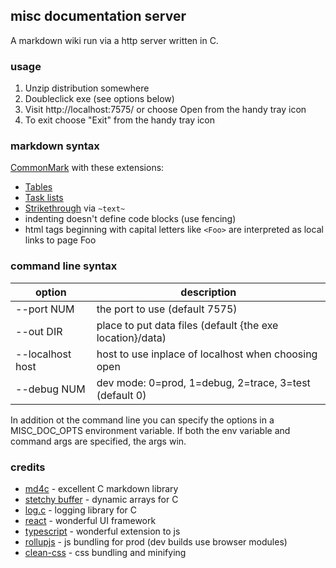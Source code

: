 
## misc documentation server

A markdown wiki run via a http server written in C.

### usage

1. Unzip distribution somewhere
2. Doubleclick exe (see options below)
3. Visit http://localhost:7575/ or choose Open from the handy tray icon
4. To exit choose "Exit" from the handy tray icon

### markdown syntax

[CommonMark](https://commonmark.org/) with these extensions:
* [Tables](https://github.com/mity/md4c/wiki/Markdown-Syntax%3A-Tables)
* [Task lists](https://github.com/mity/md4c/wiki/Markdown-Syntax%3A-Task-Lists)
* [Strikethrough](https://github.com/mity/md4c/wiki/Markdown-Syntax%3A-Strikethrough) via `~text~`
* indenting doesn't define code blocks (use fencing)
* html tags beginning with capital letters like `<Foo>` are interpreted as local links to page Foo

### command line syntax

| option      | description                                               |
|-------------|-----------------------------------------------------------|
| --port NUM  | the port to use (default 7575)                            |
| --out DIR   | place to put data files (default {the exe location}/data) |
| --localhost host | host to use inplace of localhost when choosing open |
| --debug NUM | dev mode: 0=prod, 1=debug, 2=trace, 3=test (default 0)    |

In addition ot the command line you can specify the options in a MISC_DOC_OPTS 
environment variable.  If both the env variable and command args are specified, the args win.

### credits

* [md4c](https://github.com/mity/md4c) - excellent C markdown library 
* [stetchy buffer](https://github.com/nothings/stb/blob/master/stretchy_buffer.h) - dynamic arrays for C
* [log.c](https://github.com/rxi/log.c) - logging library for C
* [react](https://reactjs.org/) - wonderful UI framework
* [typescript](https://www.typescriptlang.org/) - wonderful extension to js
* [rollupjs](https://rollupjs.org/guide/en) - js bundling for prod (dev builds use browser modules)
* [clean-css](https://github.com/jakubpawlowicz/clean-css-cli) - css bundling and minifying